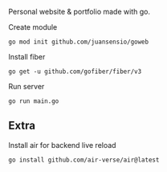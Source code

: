 Personal website & portfolio made with go.

Create module

```
go mod init github.com/juansensio/goweb
```

Install fiber

```
go get -u github.com/gofiber/fiber/v3
```

Run server 

```
go run main.go
```

## Extra

Install air for backend live reload

```
go install github.com/air-verse/air@latest
```

